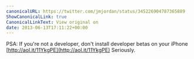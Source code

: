 ```yaml
---
canonicalURL: https://twitter.com/jmjordan/status/345226904787365889
ShowCanonicalLink: true
CanonicalLinkText: View original on
date: 2013-06-13T17:11:22+00:00
---
```

PSA: If you're not a developer, don't install developer betas on your iPhone [http://aol.it/11YkgPE](http://aol.it/11YkgPE) Seriously.